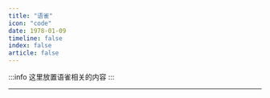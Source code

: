 ```yaml
---
title: "语雀"
icon: "code"
date: 1978-01-09
timeline: false
index: false
article: false
---
```

:::info
这里放置语雀相关的内容
:::

---

<Catalog />
